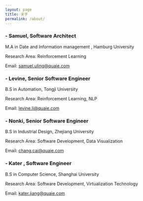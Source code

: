 ```yaml
---
layout: page
title: 关于
permalink: /about/
---
```




### - Samuel, Software Architect

M.A in Date and Information management , Hamburg University

Research Area:  Reinforcement Learning

Email: samuel.uling@quaie.com



### - Levine, Senior Software Engineer

B.S in Automation, Tongji University

Research Area:  Reinforcement Learning, NLP

Email: levine.li@quaie.com



### - Nonki, Senior Software Engineer

B.S in Industrial Design, Zhejiang University

Research Area:  Software Development, Data Visualization

Email: chang.cai@quaie.com



### - Kater ,  Software Engineer

B.S in Computer Science, Shanghai University

Research Area:  Software Development,  Virtualization Technology

Email: kater.jiang@quaie.com



